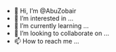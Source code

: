 - 👋 Hi, I’m @AbuZobair
- 👀 I’m interested in ...
- 🌱 I’m currently learning ...
- 💞️ I’m looking to collaborate on ...
- 📫 How to reach me ...

<!---
AbuZobair/AbuZobair is a ✨ special ✨ repository because its `README.md` (this file) appears on your GitHub profile.
You can click the Preview link to take a look at your changes.
--->
